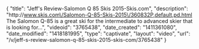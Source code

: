 {
    "title": "Jeff's Review-Salomon Q 85 Skis 2015-Skis.com",
    "description": "http:\/\/www.skis.com\/Salomon-Q-85-Skis-2015\/360832P,default,pd.html The Salomon Q-85 is a great ski for the intermediate to advanced skier that is looking for...",
    "videoid": "3765438",
    "date_created": "1411361080",
    "date_modified": "1418181995",
    "type": "captivate",
    "layout": "video",
    "url": "\/v\/jeff-s-review-salomon-q-85-skis-2015-skis-com\/3765438"
}